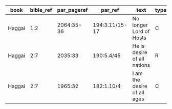 <!--
https://urantia-book.org/urantiabook/bible_refs/Haggai_1.html
bible_ref = Bible Chapter:Vers
par_pageref = UB 1st English Edition Page:Line
par_ref = UB Paper:Sec:Ppgh
type = See _readme
-->

| book   | bible_ref | par_pageref | par_ref        | text                        | type |
| ------ | --------- | ----------- | -------------- | --------------------------- | ---- |
| Haggai | 1:2       | 2064:35-36  | 194:3.11/15-17 | No longer Lord of Hosts     | C    |
| Haggai | 2:7       | 2035:33     | 190:5.4/45     | He is desire of all nations | R    |
| Haggai | 2:7       | 1965:32     | 182:1.10/4     | I am the desire of all ages | C    |
